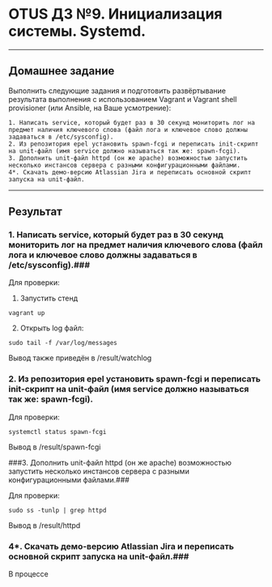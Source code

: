 # OTUS ДЗ №9.  Инициализация системы. Systemd. #
-----------------------------------------------------------------------
## Домашнее задание ##

Выполнить следующие задания и подготовить развёртывание результата выполнения с использованием Vagrant и Vagrant shell provisioner (или Ansible, на Ваше усмотрение):

    1. Написать service, который будет раз в 30 секунд мониторить лог на предмет наличия ключевого слова (файл лога и ключевое слово должны задаваться в /etc/sysconfig).
    2. Из репозитория epel установить spawn-fcgi и переписать init-скрипт на unit-файл (имя service должно называться так же: spawn-fcgi).
    3. Дополнить unit-файл httpd (он же apache) возможностью запустить несколько инстансов сервера с разными конфигурационными файлами.
    4*. Скачать демо-версию Atlassian Jira и переписать основной скрипт запуска на unit-файл.
-----------------------------------------------------------------------


## Результат ##


### 1. Написать service, который будет раз в 30 секунд мониторить лог на предмет наличия ключевого слова (файл лога и ключевое слово должны задаваться в /etc/sysconfig).###

Для проверки:

1. Запустить стенд

```vagrant up```

2. Открыть log файл:

```sudo tail -f /var/log/messages```

Вывод также приведён в /result/watchlog

### 2. Из репозитория epel установить spawn-fcgi и переписать init-скрипт на unit-файл (имя service должно называться так же: spawn-fcgi). ###

Для проверки:

```systemctl status spawn-fcgi```

Вывод в /result/spawn-fcgi

###3. Дополнить unit-файл httpd (он же apache) возможностью запустить несколько инстансов сервера с разными конфигурационными файлами.###

Для проверки:

```sudo ss -tunlp | grep httpd```

Вывод в /result/httpd

### 4*. Скачать демо-версию Atlassian Jira и переписать основной скрипт запуска на unit-файл.###

В процессе
